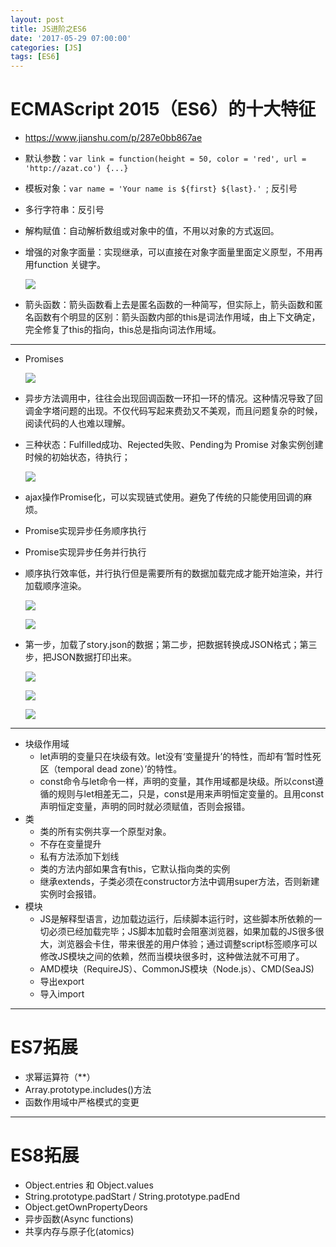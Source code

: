 ```yaml
---
layout: post
title: JS进阶之ES6
date: '2017-05-29 07:00:00'
categories: [JS]
tags: [ES6]
---
```


# ECMAScript 2015（ES6）的十大特征 
  * https://www.jianshu.com/p/287e0bb867ae
  * 默认参数：`var link = function(height = 50, color = 'red', url = 'http://azat.co') {...}`
  * 模板对象：`var name = 'Your name is ${first} ${last}.' `; 反引号
  * 多行字符串：反引号
  * 解构赋值：自动解析数组或对象中的值，不用以对象的方式返回。
  * 增强的对象字面量：实现继承，可以直接在对象字面量里面定义原型，不用再用function 关键字。

    ![]({{site.baseurl}}/assets/images/2017/es1.jpg)

  * 箭头函数：箭头函数看上去是匿名函数的一种简写，但实际上，箭头函数和匿名函数有个明显的区别：箭头函数内部的this是词法作用域，由上下文确定，完全修复了this的指向，this总是指向词法作用域。

---
  * Promises
  
    ![]({{site.baseurl}}/assets/images/2017/es2.jpg)

   * 异步方法调用中，往往会出现回调函数一环扣一环的情况。这种情况导致了回调金字塔问题的出现。不仅代码写起来费劲又不美观，而且问题复杂的时候，阅读代码的人也难以理解。
   * 三种状态：Fulfilled成功、Rejected失败、Pending为 Promise 对象实例创建时候的初始状态，待执行；

     ![]({{site.baseurl}}/assets/images/2017/es3.jpg)

   * ajax操作Promise化，可以实现链式使用。避免了传统的只能使用回调的麻烦。
   * Promise实现异步任务顺序执行
   * Promise实现异步任务并行执行
   * 顺序执行效率低，并行执行但是需要所有的数据加载完成才能开始渲染，并行加载顺序渲染。
     
     ![]({{site.baseurl}}/assets/images/2017/es4.jpg)

     ![]({{site.baseurl}}/assets/images/2017/es5.jpg)
 
   * 第一步，加载了story.json的数据；第二步，把数据转换成JSON格式；第三步，把JSON数据打印出来。
    
     ![]({{site.baseurl}}/assets/images/2017/es6.jpg)

     ![]({{site.baseurl}}/assets/images/2017/es7.jpg)
 
     ![]({{site.baseurl}}/assets/images/2017/es8.jpg)
 
---
  * 块级作用域
    * let声明的变量只在块级有效。let没有‘变量提升’的特性，而却有‘暂时性死区（temporal dead zone）’的特性。
    * const命令与let命令一样，声明的变量，其作用域都是块级。所以const遵循的规则与let相差无二，只是，const是用来声明恒定变量的。且用const声明恒定变量，声明的同时就必须赋值，否则会报错。
  * 类
    * 类的所有实例共享一个原型对象。
    * 不存在变量提升
    * 私有方法添加下划线
    * 类的方法内部如果含有this，它默认指向类的实例
    * 继承extends，子类必须在constructor方法中调用super方法，否则新建实例时会报错。
  * 模块
    * JS是解释型语言，边加载边运行，后续脚本运行时，这些脚本所依赖的一切必须已经加载完毕；JS脚本加载时会阻塞浏览器，如果加载的JS很多很大，浏览器会卡住，带来很差的用户体验；通过调整script标签顺序可以修改JS模块之间的依赖，然而当模块很多时，这种做法就不可用了。
    * AMD模块（RequireJS）、CommonJS模块（Node.js）、CMD(SeaJS)
    * 导出export
    * 导入import
---

# ES7拓展
  * 求幂运算符（**）
  * Array.prototype.includes()方法
  * 函数作用域中严格模式的变更

---

# ES8拓展
  * Object.entries 和 Object.values
  * String.prototype.padStart / String.prototype.padEnd
  * Object.getOwnPropertyDeors
  * 异步函数(Async functions)
  * 共享内存与原子化(atomics)